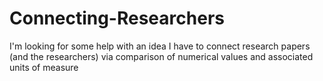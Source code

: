 # Connecting-Researchers
I'm looking for some help with an idea I have to connect research papers (and the researchers) via comparison of numerical values and associated units of measure
